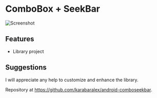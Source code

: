 # ComboBox + SeekBar

![Screenshot](https://github.com/karabaralex/android-comboseekbar/raw/master/screenshot.png)

## Features

 * Library project

## Suggestions

I will appreciate any help to customize and enhance the library.

Repository at <https://github.com/karabaralex/android-comboseekbar>.